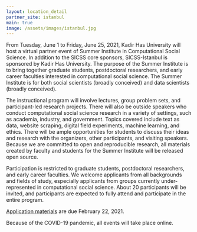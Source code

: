 ```yaml
---
layout: location_detail
partner_site: istanbul
main: true
image: /assets/images/istanbul.jpg
---
```


From Tuesday, June 1 to Friday, June 25, 2021, Kadir Has University will host a virtual partner event of Summer Institute in Computational Social Science. In addition to the SICSS core sponsors, SICSS-Istanbul is sponsored by Kadir Has University.  The purpose of the Summer Institute is to bring together graduate students, postdoctoral researchers, and early career faculties interested in computational social science. The Summer Institute is for both social scientists (broadly conceived) and data scientists (broadly conceived).

The instructional program will involve lectures, group problem sets, and participant-led research projects. There will also be outside speakers who conduct computational social science research in a variety of settings, such as academia, industry, and government. Topics covered include text as data, website scraping, digital field experiments, machine learning, and ethics. There will be ample opportunities for students to discuss their ideas and research with the organizers, other participants, and visiting speakers. Because we are committed to open and reproducible research, all materials created by faculty and students for the Summer Institute will be released open source.

Participation is restricted to graduate students, postdoctoral researchers, and early career faculties. We welcome applicants from all backgrounds and fields of study, especially applicants from groups currently under-represented in computational social science. About 20 participants will be invited, and participants are expected to fully attend and participate in the entire program.

[Application materials](https://compsocialscience.github.io/summer-institute/2021/istanbul/apply) are due February 22, 2021.

Because of the COVID-19 pandemic, all events will take place online.

